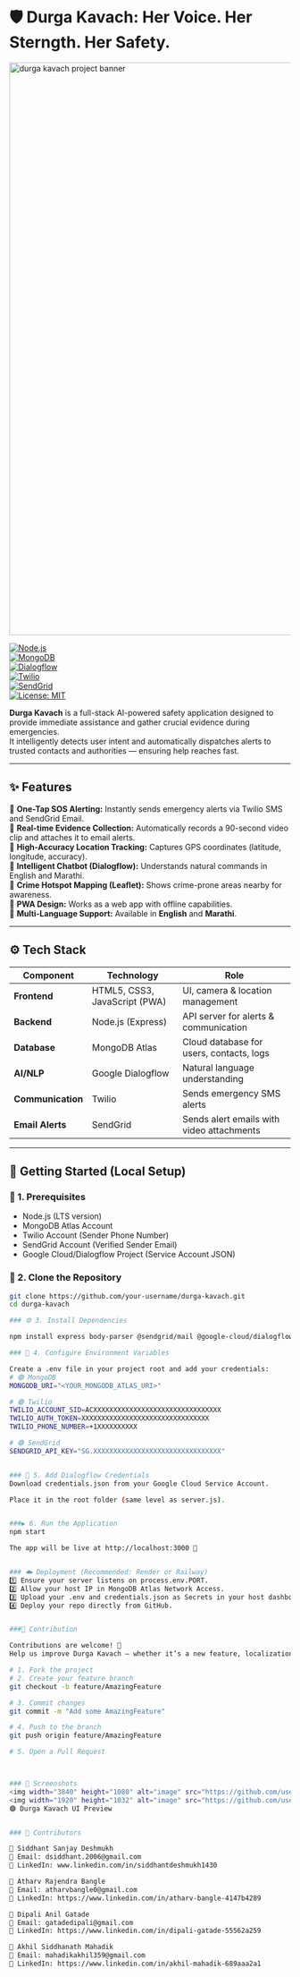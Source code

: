 # 🛡️ Durga Kavach: Her Voice. Her Sterngth. Her Safety.  

<img width="1536" height="1024" alt="durga kavach project banner" src="https://github.com/user-attachments/assets/228521d2-ef3c-46bb-81b2-bc3c305f1a24" />
  

[![Node.js](https://img.shields.io/badge/Backend-Node.js-43853D?logo=node.js&logoColor=white)]()  
[![MongoDB](https://img.shields.io/badge/Database-MongoDB-4EA94B?logo=mongodb&logoColor=white)]()  
[![Dialogflow](https://img.shields.io/badge/NLP-Google%20Dialogflow-FF9800?logo=dialogflow&logoColor=white)]()  
[![Twilio](https://img.shields.io/badge/Communication-Twilio-F22F46?logo=twilio&logoColor=white)]()  
[![SendGrid](https://img.shields.io/badge/Email-SendGrid-1A82E2?logo=sendgrid&logoColor=white)]()  
[![License: MIT](https://img.shields.io/badge/License-MIT-green.svg)](LICENSE)  

**Durga Kavach** is a full-stack AI-powered safety application designed to provide immediate assistance and gather crucial evidence during emergencies.  
It intelligently detects user intent and automatically dispatches alerts to trusted contacts and authorities — ensuring help reaches fast.  

---

## ✨ Features  

🔹 **One-Tap SOS Alerting:** Instantly sends emergency alerts via Twilio SMS and SendGrid Email.  
🔹 **Real-time Evidence Collection:** Automatically records a 90-second video clip and attaches it to email alerts.  
🔹 **High-Accuracy Location Tracking:** Captures GPS coordinates (latitude, longitude, accuracy).  
🔹 **Intelligent Chatbot (Dialogflow):** Understands natural commands in English and Marathi.  
🔹 **Crime Hotspot Mapping (Leaflet):** Shows crime-prone areas nearby for awareness.  
🔹 **PWA Design:** Works as a web app with offline capabilities.  
🔹 **Multi-Language Support:** Available in **English** and **Marathi**.  

---

## ⚙️ Tech Stack  

| Component | Technology | Role |
|------------|-------------|------|
| **Frontend** | HTML5, CSS3, JavaScript (PWA) | UI, camera & location management |
| **Backend** | Node.js (Express) | API server for alerts & communication |
| **Database** | MongoDB Atlas | Cloud database for users, contacts, logs |
| **AI/NLP** | Google Dialogflow | Natural language understanding |
| **Communication** | Twilio | Sends emergency SMS alerts |
| **Email Alerts** | SendGrid | Sends alert emails with video attachments |

---

## 🚀 Getting Started (Local Setup)

### 🧩 1. Prerequisites  
- Node.js (LTS version)  
- MongoDB Atlas Account  
- Twilio Account (Sender Phone Number)  
- SendGrid Account (Verified Sender Email)  
- Google Cloud/Dialogflow Project (Service Account JSON)  

### 🧠 2. Clone the Repository  
```bash
git clone https://github.com/your-username/durga-kavach.git
cd durga-kavach

### ⚙️ 3. Install Dependencies

npm install express body-parser @sendgrid/mail @google-cloud/dialogflow uuid node-cron nodemon

### 🔐 4. Configure Environment Variables

Create a .env file in your project root and add your credentials:
# 🟢 MongoDB
MONGODB_URI="<YOUR_MONGODB_ATLAS_URI>"

# 🟢 Twilio
TWILIO_ACCOUNT_SID=ACXXXXXXXXXXXXXXXXXXXXXXXXXXXXXXXX
TWILIO_AUTH_TOKEN=XXXXXXXXXXXXXXXXXXXXXXXXXXXXXXXX
TWILIO_PHONE_NUMBER=+1XXXXXXXXXX

# 🟢 SendGrid
SENDGRID_API_KEY="SG.XXXXXXXXXXXXXXXXXXXXXXXXXXXXXXXX"


### 📁 5. Add Dialogflow Credentials
Download credentials.json from your Google Cloud Service Account.

Place it in the root folder (same level as server.js).


###▶️ 6. Run the Application
npm start

The app will be live at http://localhost:3000 🎯


### ☁️ Deployment (Recommended: Render or Railway)
1️⃣ Ensure your server listens on process.env.PORT.
2️⃣ Allow your host IP in MongoDB Atlas Network Access.
3️⃣ Upload your .env and credentials.json as Secrets in your host dashboard.
4️⃣ Deploy your repo directly from GitHub.


###🤝 Contribution

Contributions are welcome! 🚀
Help us improve Durga Kavach — whether it’s a new feature, localization, or bug fix.

# 1. Fork the project
# 2. Create your feature branch
git checkout -b feature/AmazingFeature

# 3. Commit changes
git commit -m "Add some AmazingFeature"

# 4. Push to the branch
git push origin feature/AmazingFeature

# 5. Open a Pull Request



### 📸 Screenshots
<img width="3840" height="1080" alt="image" src="https://github.com/user-attachments/assets/0b487524-35ef-4a31-8547-b54394d2d578" />
<img width="1920" height="1032" alt="image" src="https://github.com/user-attachments/assets/ce999250-ff85-48f2-b78a-ce911e8c3185" />
🟣 Durga Kavach UI Preview


### 👥 Contributors

👤 Siddhant Sanjay Deshmukh
📧 Email: dsiddhant.2006@gmail.com
🔗 LinkedIn: www.linkedin.com/in/siddhantdeshmukh1430

👤 Atharv Rajendra Bangle
📧 Email: atharvbangle0@gmail.com
🔗 LinkedIn: https://www.linkedin.com/in/atharv-bangle-4147b4289

👤 Dipali Anil Gatade
📧 Email: gatadedipali@gmail.com
🔗 LinkedIn: https://www.linkedin.com/in/dipali-gatade-55562a259

👤 Akhil Siddhanath Mahadik
📧 Email: mahadikakhil359@gmail.com
🔗 LinkedIn: https://www.linkedin.com/in/akhil-mahadik-689aaa2a1

 
